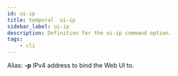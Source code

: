```yaml
---
id: ui-ip
title: temporal  ui-ip
sidebar_label: ui-ip
description: Definition for the ui-ip command option.
tags:
	- cli
---
```


Alias: **-p**
IPv4 address to bind the Web UI to.

